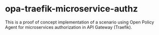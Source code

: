 # opa-traefik-microservice-authz
This is a proof of concept implementation of a scenario using Open Policy Agent for microservices authorization in API Gateway (Traefik).
